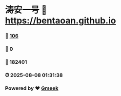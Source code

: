 # 涛安一号 :link: https://bentaoan.github.io 
### :page_facing_up: [106](https://bentaoan.github.io/tag.html) 
### :speech_balloon: 0 
### :hibiscus: 182401 
### :alarm_clock: 2025-08-08 01:31:38 
### Powered by :heart: [Gmeek](https://github.com/Meekdai/Gmeek)
